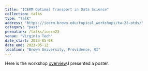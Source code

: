 ```yaml
---
title: "ICERM Optimal Transport in Data Science"
collection: talks
type: "Talk"
address: "https://icerm.brown.edu/topical_workshops/tw-23-otds/"
category: "past"
permalink: /talks/icerm23
venue: "Virginia Tech"
date_start: 2023-05-08
date_end: 2023-05-12
location: "Brown University, Providence, RI"
---
```


Here is the workshop [overview](https://icerm.brown.edu/topical_workshops/tw-23-otds/#workshopoverview).I presented a poster.
